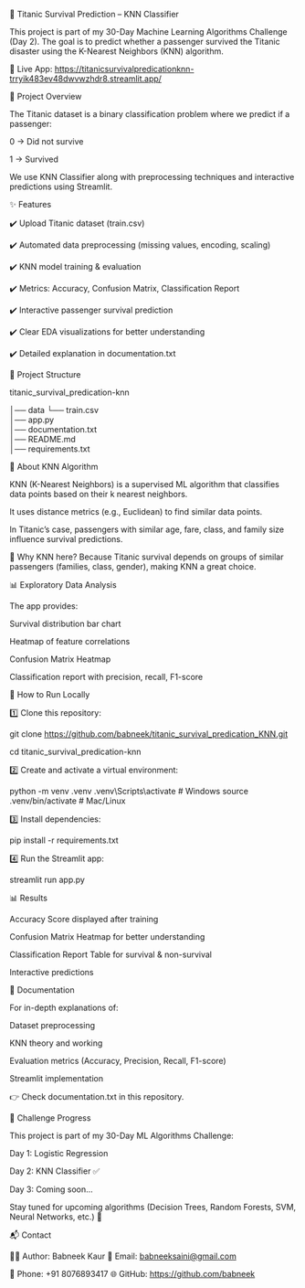 🚢 Titanic Survival Prediction – KNN Classifier

This project is part of my 30-Day Machine Learning Algorithms Challenge (Day 2).
The goal is to predict whether a passenger survived the Titanic disaster using the K-Nearest Neighbors (KNN) algorithm.

🔗 Live App:
https://titanicsurvivalpredicationknn-trryik483ev48dwvwzhdr8.streamlit.app/

📌 Project Overview

The Titanic dataset is a binary classification problem where we predict if a passenger:

0 → Did not survive

1 → Survived

We use KNN Classifier along with preprocessing techniques and interactive predictions using Streamlit.

✨ Features

✔️ Upload Titanic dataset (train.csv)

✔️ Automated data preprocessing (missing values, encoding, scaling)

✔️ KNN model training & evaluation

✔️ Metrics: Accuracy, Confusion Matrix, Classification Report

✔️ Interactive passenger survival prediction

✔️ Clear EDA visualizations for better understanding

✔️ Detailed explanation in documentation.txt

📂 Project Structure

titanic_survival_predication-knn

│── data
      └── train.csv            
│── app.py                    
│── documentation.txt         
│── README.md                 
│── requirements.txt          

🧠 About KNN Algorithm

KNN (K-Nearest Neighbors) is a supervised ML algorithm that classifies data points based on their k nearest neighbors.

It uses distance metrics (e.g., Euclidean) to find similar data points.

In Titanic’s case, passengers with similar age, fare, class, and family size influence survival predictions.

📌 Why KNN here?
Because Titanic survival depends on groups of similar passengers (families, class, gender), making KNN a great choice.

📊 Exploratory Data Analysis

The app provides:

Survival distribution bar chart

Heatmap of feature correlations

Confusion Matrix Heatmap

Classification report with precision, recall, F1-score

🚀 How to Run Locally

1️⃣ Clone this repository:

git clone https://github.com/babneek/titanic_survival_predication_KNN.git

cd titanic_survival_predication-knn


2️⃣ Create and activate a virtual environment:

python -m venv .venv
.venv\Scripts\activate     # Windows
source .venv/bin/activate  # Mac/Linux


3️⃣ Install dependencies:

pip install -r requirements.txt


4️⃣ Run the Streamlit app:

streamlit run app.py

📊 Results

Accuracy Score displayed after training

Confusion Matrix Heatmap for better understanding

Classification Report Table for survival & non-survival

Interactive predictions

📘 Documentation

For in-depth explanations of:

Dataset preprocessing

KNN theory and working

Evaluation metrics (Accuracy, Precision, Recall, F1-score)

Streamlit implementation

👉 Check documentation.txt in this repository.

📢 Challenge Progress

This project is part of my 30-Day ML Algorithms Challenge:

Day 1: Logistic Regression

Day 2: KNN Classifier ✅

Day 3: Coming soon...

Stay tuned for upcoming algorithms (Decision Trees, Random Forests, SVM, Neural Networks, etc.) 🚀

📬 Contact

👩‍💻 Author: Babneek Kaur
📧 Email: babneeksaini@gmail.com

📱 Phone: +91 8076893417
🌐 GitHub: https://github.com/babneek

